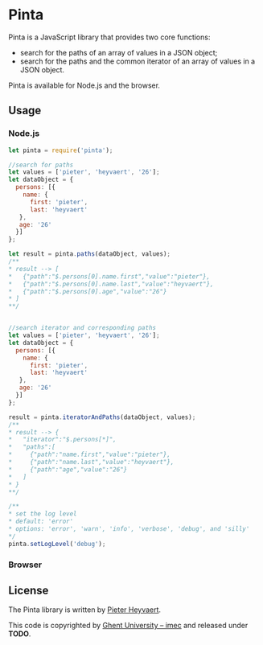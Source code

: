 # Pinta

Pinta is a JavaScript library that provides two core functions:
- search for the paths of an array of values in a JSON object;
- search for the paths and the common iterator of an array of values in a JSON object.

Pinta is available for Node.js and the browser.

## Usage

### Node.js
```JavaScript
let pinta = require('pinta');

//search for paths
let values = ['pieter', 'heyvaert', '26'];
let dataObject = {
  persons: [{
    name: {
      first: 'pieter',
      last: 'heyvaert'
   },
   age: '26'
  }]
};

let result = pinta.paths(dataObject, values);
/**
* result --> [
*   {"path":"$.persons[0].name.first","value":"pieter"},
*   {"path":"$.persons[0].name.last","value":"heyvaert"},
*   {"path":"$.persons[0].age","value":"26"}
* ]
**/


//search iterator and corresponding paths
let values = ['pieter', 'heyvaert', '26'];
let dataObject = {
  persons: [{
    name: {
      first: 'pieter',
      last: 'heyvaert'
   },
   age: '26'
  }]
};

result = pinta.iteratorAndPaths(dataObject, values);
/**
* result --> {
*   "iterator":"$.persons[*]",
*   "paths":[
*     {"path":"name.first","value":"pieter"},
*     {"path":"name.last","value":"heyvaert"},
*     {"path":"age","value":"26"}
*   ]
* }
**/

/**
* set the log level
* default: 'error'
* options: 'error', 'warn', 'info', 'verbose', 'debug', and 'silly' 
*/
pinta.setLogLevel('debug');
```

### Browser

## License
The Pinta library is written by [Pieter Heyvaert](https://pieterheyvaert.com/research/).

This code is copyrighted by [Ghent University – imec](http://idlab.ugent.be/) and released under **TODO**.